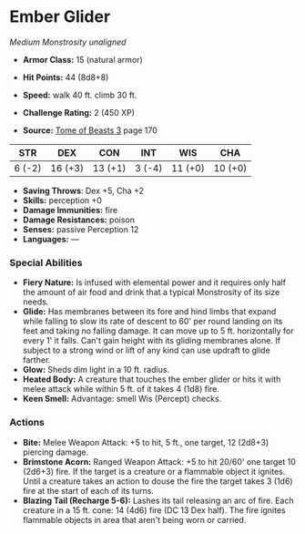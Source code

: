 # Ember Glider

*Medium* *Monstrosity* *unaligned*

- **Armor Class:** 15 (natural armor)
- **Hit Points:** 44 (8d8+8)
- **Speed:** walk 40 ft. climb 30 ft.

- **Challenge Rating:** 2 (450 XP)
- **Source:** [Tome of Beasts 3](https://koboldpress.com/kpstore/product/tome-of-beasts-3-for-5th-edition/) page 170

| STR | DEX | CON | INT | WIS | CHA |
| --- | --- | --- | --- | --- | --- |
| 6 (-2) | 16 (+3) | 13 (+1) | 3 (-4) | 11 (+0) | 10 (+0) |

- **Saving Throws**: Dex +5, Cha +2
- **Skills:** perception +0
- **Damage Immunities:** fire
- **Damage Resistances:** poison
- **Senses:** passive Perception 12
- **Languages:** —

### Special Abilities

- **Fiery Nature:** Is infused with elemental power and it requires only half the amount of air food and drink that a typical Monstrosity of its size needs.
- **Glide:** Has membranes between its fore and hind limbs that expand while falling to slow its rate of descent to 60' per round landing on its feet and taking no falling damage. It can move up to 5 ft. horizontally for every 1' it falls. Can't gain height with its gliding membranes alone. If subject to a strong wind or lift of any kind can use updraft to glide farther.
- **Glow:** Sheds dim light in a 10 ft. radius.
- **Heated Body:** A creature that touches the ember glider or hits it with melee attack while within 5 ft. of it takes 4 (1d8) fire.
- **Keen Smell:** Advantage: smell Wis (Percept) checks.

### Actions

- **Bite:** Melee Weapon Attack: +5 to hit, 5 ft., one target, 12 (2d8+3) piercing damage.
- **Brimstone Acorn:** Ranged Weapon Attack: +5 to hit 20/60' one target 10 (2d6+3) fire. If the target is a creature or a flammable object it ignites. Until a creature takes an action to douse the fire the target takes 3 (1d6) fire at the start of each of its turns.
- **Blazing Tail (Recharge 5-6):** Lashes its tail releasing an arc of fire. Each creature in a 15 ft. cone: 14 (4d6) fire (DC 13 Dex half). The fire ignites flammable objects in  area that aren't being worn or carried.


